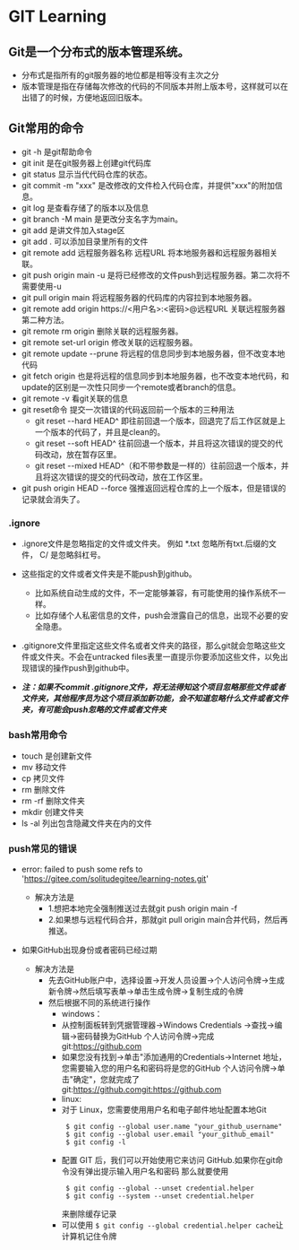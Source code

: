 # GIT Learning
## Git是一个分布式的版本管理系统。

* 分布式是指所有的git服务器的地位都是相等没有主次之分
* 版本管理是指在存储每次修改的代码的不同版本并附上版本号，这样就可以在出错了的时候，方便地返回旧版本。

## Git常用的命令

* git -h 是git帮助命令
* git init 是在git服务器上创建git代码库
* git status 显示当代代码仓库的状态。
* git commit -m "xxx" 是改修改的文件检入代码仓库，并提供"xxx"的附加信息。
* git log 是查看存储了的版本以及信息
* git branch -M main 是更改分支名字为main。
* git add 是讲文件加入stage区
* git add .  可以添加目录里所有的文件
* git remote add 远程服务器名称 远程URL 将本地服务器和远程服务器相关联。
* git push origin main -u 是将已经修改的文件push到远程服务器。第二次将不需要使用-u
* git pull origin main 将远程服务器的代码库的内容拉到本地服务器。
* git remote add origin https://<用户名>:<密码>@远程URL   关联远程服务器第二种方法。
* git remote rm origin 删除关联的远程服务器。
* git remote set-url origin 修改关联的远程服务器。
* git remote update --prune 将远程的信息同步到本地服务器，但不改变本地代码
* git fetch origin 也是将远程的信息同步到本地服务器，也不改变本地代码，和update的区别是一次性只同步一个remote或者branch的信息。
* git remote -v 看git关联的信息
* git reset命令  提交一次错误的代码返回前一个版本的三种用法
  * git reset --hard HEAD^ 即往前回退一个版本，回退完了后工作区就是上一个版本的代码了，并且是clean的。
  * git reset --soft HEAD^ 往前回退一个版本，并且将这次错误的提交的代码改动，放在暂存区里。
  * git reset --mixed HEAD^（和不带参数是一样的）往前回退一个版本，并且将这次错误的提交的代码改动，放在工作区里。
* git push origin HEAD --force 强推返回远程仓库的上一个版本，但是错误的记录就会消失了。

### .ignore
* .ignore文件是忽略指定的文件或文件夹。 例如 *.txt 忽略所有txt.后缀的文件， C/ 是忽略斜杠号。

* 这些指定的文件或者文件夹是不能push到github。
  * 比如系统自动生成的文件，不一定能够兼容，有可能使用的操作系统不一样。
  * 比如存储个人私密信息的文件，push会泄露自己的信息，出现不必要的安全隐患。
* .gitignore文件里指定这些文件名或者文件夹的路径，那么git就会忽略这些文件或文件夹。不会在untracked files表里一直提示你要添加这些文件，以免出现错误的操作push到github中。
* ***注：如果不commit .gitignore文件，将无法得知这个项目忽略那些文件或者文件夹，其他程序员为这个项目添加新功能，会不知道忽略什么文件或者文件夹，有可能会push忽略的文件或者文件夹***

### bash常用命令

* touch 是创建新文件
* mv 移动文件
* cp 拷贝文件
* rm 删除文件
* rm -rf 删除文件夹
* mkdir 创建文件夹
* ls -al 列出包含隐藏文件夹在内的文件

### push常见的错误
 * error: failed to push some refs to 'https://gitee.com/solitudegitee/learning-notes.git'
   * 解决方法是 
     * 1.想把本地完全强制推送过去就git push origin main -f
     * 2.如果想与远程代码合并，那就git pull origin main合并代码，然后再推送。

* 如果GitHub出现身份或者密码已经过期
   * 解决方法是
     * 先去GitHub账户中，选择设置->开发人员设置->个人访问令牌->生成新令牌->然后填写表单->单击生成令牌->复制生成的令牌
     * 然后根据不同的系统进行操作
       * windows：
        * 从控制面板转到凭据管理器->Windows Credentials ->查找->编辑->密码替换为GitHub 个人访问令牌->完成   git:https://github.com
        * 如果您没有找到->单击"添加通用的Credentials->Internet 地址，您需要输入您的用户名和密码将是您的GitHub 个人访问令牌->单击"确定"，您就完成了git:https://github.comgit:https://github.com
       * linux:
        * 对于 Linux，您需要使用用户名和电子邮件地址配置本地Git
          ```
           $ git config --global user.name "your_github_username"
           $ git config --global user.email "your_github_email"
           $ git config -l
          ```
        * 配置 GIT 后，我们可以开始使用它来访问 GitHub.如果你在git命令没有弹出提示输入用户名和密码
          那么就要使用
          ```
           $ git config --global --unset credential.helper
           $ git config --system --unset credential.helper
          ```
          来删除缓存记录
        * 可以使用 `$ git config --global credential.helper cache`让计算机记住令牌
         
